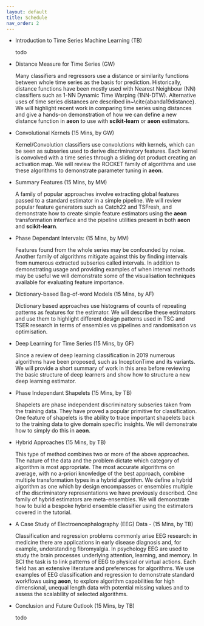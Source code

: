 ```yaml
---
layout: default
title: Schedule
nav_order: 2
---
```


- Introduction to Time Series Machine Learning (TB)

    todo

- Distance Measure for Time Series (GW)

    Many classifiers and regressors use a distance or similarity functions between whole time series as the basis for prediction. Historically, distance functions have been mostly used with Nearest Neighbour (NN) classifiers such as 1-NN Dynamic Time Warping (1NN-DTW). Alternative uses of time series distances are described in~\cite{abanda19distance}. We will highlight recent work in comparing time series using distances and give a hands-on demonstration of how we can define a new distance function in __aeon__ to use with __scikit-learn__ or __aeon__ estimators.

- Convolutional Kernels (15 Mins, by GW)

    Kernel/Convolution classifiers use convolutions with kernels, which can be seen as subseries used to derive discriminatory features. Each kernel is convolved with a time series through a sliding dot product creating an activation map. We will review the ROCKET family of algorithms and use these algorithms to demonstrate parameter tuning in __aeon__. 

- Summary Features (15 Mins, by MM)

    A family of popular approaches involve extracting global features passed to a standard estimator in a simple pipeline. We will review popular feature generators such as Catch22 and TSFresh, and demonstrate how to create simple feature estimators using the __aeon__ transformation interface and the pipeline utilities present in both __aeon__ and __scikit-learn__.

- Phase Dependant Intervals: (15 Mins, by MM)

    Features found from the whole series may be confounded by noise. Another family of algorithms mitigate against this by finding intervals from numerous extracted subseries called intervals. In addition to demonstrating usage and providing examples of when interval methods may be useful we will demonstrate some of the visualisation techniques available for evaluating feature importance.

- Dictionary-based Bag-of-word Models (15 Mins, by AF)

    Dictionary based approaches use histograms of counts of repeating patterns as features for the estimator. We will describe these estimators and use them to highlight different design patterns used in TSC and TSER research in terms of ensembles vs pipelines and randomisation vs optimisation.  

- Deep Learning for Time Series (15 Mins, by GF)

    Since a review of deep learning classification in 2019 numerous algorithms have been proposed, such as InceptionTime and its variants. We will provide a short summary of work in this area before reviewing the basic structure of deep learners and show how to structure a new deep learning estimator. 

- Phase Independant Shapelets (15 Mins, by TB)

    Shapelets are phase independent discriminatory subseries taken from the training data. They have proved a popular primitive for classification. One feature of shapelets is the ability to trace important shapelets back to the training data to give domain specific insights. We will demonstrate how to simply do this in __aeon__.

- Hybrid Approaches (15 Mins, by TB)

    This type of method combines two or more of the above approaches. The nature of the data and the problem dictate which category of algorithm is most appropriate. The most accurate algorithms on average, with no a-priori knowledge of the best approach, combine multiple transformation types in a hybrid algorithm. We define a hybrid algorithm as one which by design encompasses or ensembles multiple of the discriminatory representations we have previously described. One family of hybrid estimators are meta-ensembles. We will demonstrate how to build a bespoke hybrid ensemble classifier using the estimators covered in the tutorial.

- A Case Study of Electroencephalography (EEG) Data - (15 Mins, by TB)

    Classification and regression problems commonly arise EEG research: in medicine there are applications in early disease diagnosis and, for example, understanding fibromyalgia. In psychology EEG are used to study the brain processes underlying attention, learning, and memory. In BCI the task is to link patterns of EEG to physical or virtual actions. Each field has an extensive literature and preferences for algorithms. We use examples of EEG classification and regression to demonstrate standard workflows using __aeon__, to explore algorithm capabilities for high dimensional, unequal length data with potential missing values and to assess the scalability of selected algorithms.

- Conclusion and Future Outlook (15 Mins, by TB)

    todo
